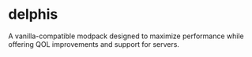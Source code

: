 # delphis
A vanilla-compatible modpack designed to maximize performance while offering QOL improvements and support for servers.
